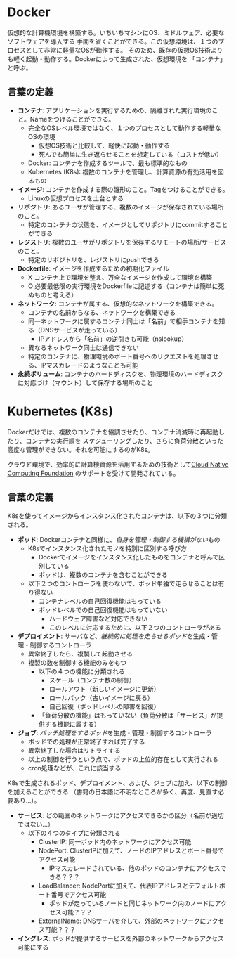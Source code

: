 # Docker

仮想的な計算機環境を構築する。いちいちマシンにOS、ミドルウェア、必要なソフトウェアを導入する
手間を省くことができる。この仮想環境は、１つのプロセスとして非常に軽量なOSが動作する。
そのため、既存の仮想OS技術よりも軽く起動・動作する。Dockerによって生成された、仮想環境を
「コンテナ」と呼ぶ。

## 言葉の定義

- **コンテナ**: アプリケーションを実行するための、隔離された実行環境のこと。Nameをつけることができる。
    - 完全なOSレベル環境ではなく、１つのプロセスとして動作する軽量なOSの環境
        - 仮想OS技術と比較して、軽快に起動・動作する
        - 死んでも簡単に生き返らせることを想定している（コストが低い）
    - Docker: コンテナを作成するツールで、最も標準的なもの
    - Kubernetes (K8s): 複数のコンテナを管理し、計算資源の有効活用を図るもの
- **イメージ**: コンテナを作成する際の雛形のこと。Tagをつけることができる。
    - Linuxの仮想プロセスを土台とする
- **リポジトリ**: あるユーザが管理する、複数のイメージが保存されている場所のこと。
    - 特定のコンテナの状態を、イメージとしてリポジトリにcommitすることができる
- **レジストリ**: 複数のユーザがリポジトリを保存するリモートの場所/サービスのこと。
    - 特定のリポジトリを、レジストリにpushできる
- **Dockerfile**: イメージを作成するための初期化ファイル
    - X コンテナ上で環境を整え、万全なイメージを作成して環境を構築
    - O 必要最低限の実行環境をDockerfileに記述する（コンテナは簡単に死ぬものと考える）
- **ネットワーク**: コンテナが属する、仮想的なネットワークを構築できる。
    - コンテナの名前からなる、ネットワークを構築できる
    - 同一ネットワークに属するコンテナ同士は「名前」で相手コンテナを知る（DNSサービスが走っている）
        - IPアドレスから「名前」の逆引きも可能（nslookup）
    - 異なるネットワーク同士は通信できない
    - 特定のコンテナに、物理環境のポート番号へのリクエストを処理させる、IPマスカレードのようなことも可能
- **永続ボリューム**: コンテナのハードディスクを、物理環境のハードディスクに対応づけ（マウント）して保存する場所のこと


# Kubernetes (K8s)

Dockerだけでは、複数のコンテナを協調させたり、コンテナ消滅時に再起動したり、コンテナの実行順を
スケジューリングしたり、さらに負荷分散といった高度な管理ができない。それを可能にするのがK8s。

クラウド環境で、効率的に計算機資源を活用するための技術として[Cloud Native Computing Foundation](https://www.cncf.io/)
のサポートを受けて開発されている。

## 言葉の定義

K8sを使ってイメージからインスタンス化されたコンテナは、以下の３つに分類される。

- **ポッド**: Dockerコンテナと同様に、*自身を管理・制御する機構がない*もの
    - K8sでインスタンス化されたモノを特別に区別する呼び方
        - Dockerでイメージをインスタンス化したものをコンテナと呼んで区別している
        - ポッドは、複数のコンテナを含むことができる
    - 以下２つのコントローラを使わないで、ポッド単独で走らせることは有り得ない
        - コンテナレベルの自己回復機能はもっている
        - ポッドレベルでの自己回復機能はもっていない
            - ハードウェア障害など対応できない
            - このレベルに対応するために、以下２つのコントローラがある
- **デプロイメント**: サーバなど、*継続的に処理を走らせるポッド*を生成・管理・制御するコントローラ
    - 異常終了したら、複製して起動させる
    - 複製の数を制御する機能のみをもつ
        - 以下の４つの機能に分類される
            - スケール（コンテナ数の制御）
            - ロールアウト（新しいイメージに更新）
            - ロールバック（古いイメージに戻る）
            - 自己回復（ポッドレベルの障害を回復）
        - 「負荷分散の機能」はもっていない（負荷分散は「サービス」が提供する機能に属する）
- **ジョブ**: *バッチ処理をするポッド*を生成・管理・制御するコントローラ
    - ポッドでの処理が正常終了すれば完了する
    - 異常終了した場合はリトライする
    - 以上の制御を行うという点で、ポッドの上位的存在として実行される
    - cron処理などが、これに該当する


K8sで生成されるポッド、デプロイメント、および、ジョブに加え、以下の制御を加えることができる
（書籍の日本語に不明なところが多く、再度、見直す必要あり…）。

- **サービス**: どの範囲のネットワークにアクセスできるかの区分（名前が適切ではない…）
    - 以下の４つのタイプに分類される
        - ClusterIP: 同一ポッド内のネットワークにアクセス可能
        - NodePort: ClusterIPに加えて、ノードのIPアドレスとポート番号でアクセス可能
            - IPマスカレードされている、他のポッドのコンテナにアクセスできる？？？
        - LoadBalancer: NodePortに加えて、代表IPアドレスとデフォルトポート番号でアクセス可能
            - ポッドが走っているノードと同じネットワーク内のノードにアクセス可能？？？
        - ExternalName: DNSサーバを介して、外部のネットワークにアクセス可能？？？
- **イングレス**: ポッドが提供するサービスを外部のネットワークからアクセス可能にする
